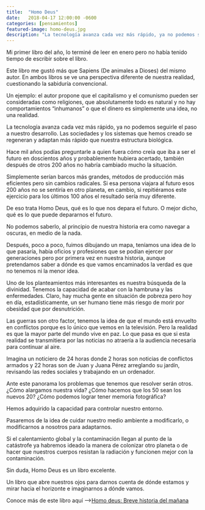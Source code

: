 ```yaml
---
title:  "Homo Deus"
date:   2018-04-17 12:00:00 -0600
categories: [pensamientos]
featured-image: homo-deus.jpg
description: "La tecnología avanza cada vez más rápido, ya no podemos seguirle el paso a nuestro desarrollo. Las sociedades y los sistemas que hemos creado se regeneran y adaptan más rápido que nuestra estructura biológica."
---
```


Mi primer libro del año, lo terminé de leer en enero pero no había tenido tiempo de escribir sobre el libro.

Este libro me gustó más que Sapiens (De animales a Dioses) del mismo autor. En ambos libros se ve una perspectiva diferente de nuestra realidad, cuestionando la sabiduría convencional.

Un ejemplo: el autor propone que el capitalismo y el comunismo pueden ser consideradas como religiones, que absolutamente todo es natural y no hay comportamientos “inhumanos” o que el dinero es simplemente una idea, no una realidad.

La tecnología avanza cada vez más rápido, ya no podemos seguirle el paso a nuestro desarrollo. Las sociedades y los sistemas que hemos creado se regeneran y adaptan más rápido que nuestra estructura biológica.

Hace mil años podías preguntarle a quien fuera cómo creía que iba a ser el futuro en doscientos años y probablemente hubiera acertado, también después de otros 200 años no habría cambiado mucho la situación.

Simplemente serían barcos más grandes, métodos de producción más eficientes pero sin cambios radicales. Si esa persona viajara al futuro esos 200 años no se sentiría en otro planeta, en cambio, si repitiéramos este ejercicio para los últimos 100 años el resultado sería muy diferente.

De eso trata Homo Deus, qué es lo que nos depara el futuro. O mejor dicho, qué es lo que puede depararnos el futuro.

No podemos saberlo, al principio de nuestra historia era como navegar a oscuras, en medio de la nada. 

Después, poco a poco, fuimos dibujando un mapa, teníamos una idea de lo que pasaría, había oficios y profesiones que se podían ejercer por generaciones pero por primera vez en nuestra historia, aunque pretendamos saber a dónde es que vamos encaminados la verdad es que no tenemos ni la menor idea.

Uno de los planteamientos más interesantes es nuestra búsqueda de la divinidad. Tenemos la capacidad de acabar con la hambruna y las enfermedades. Claro, hay mucha gente en situación de pobreza pero hoy en día, estadísticamente, un ser humano tiene más riesgo de morir por obesidad que por desnutrición.

Las guerras son otro factor, tenemos la idea de que el mundo está envuelto en conflictos porque es lo único que vemos en la televisión. Pero la realidad es que la mayor parte del mundo vive en paz. Lo que pasa es que si esta realidad se transmitiera por las noticias no atraería a la audiencia necesaria para continuar al aire.

Imagina un noticiero de 24 horas donde 2 horas son noticias de conflictos armados y 22 horas son de Juan y Juana Pérez arreglando su jardín, revisando las redes sociales y trabajando en un ordenador.

Ante este panorama los problemas que tenemos que resolver serán otros. ¿Cómo alargamos nuestra vida? ¿Cómo hacemos que los 50 sean los nuevos 20? ¿Cómo podemos lograr tener memoria fotográfica?

Hemos adquirido la capacidad para controlar nuestro entorno.

Pasaremos de la idea de cuidar nuestro medio ambiente a modificarlo, o modificarnos a nosotros para adaptarnos.

Si el calentamiento global y la contaminación llegan al punto de la catástrofe ya habremos ideado la manera de colonizar otro planeta o de hacer que nuestros cuerpos resistan la radiación y funcionen mejor con la contaminación.

Sin duda, Homo Deus es un libro excelente.

Un libro que abre nuestros ojos para darnos cuenta de dónde estamos y mirar hacia el horizonte e imaginarnos a dónde vamos.

<p>Conoce más de este libro aquí —&gt;<a target="_blank" href="https://www.amazon.com.mx/gp/product/6073149891/ref=as_li_tl?ie=UTF8&amp;camp=1789&amp;creative=9325&amp;creativeASIN=6073149891&amp;linkCode=as2&amp;tag=ajmnzf-20&amp;linkId=9eafe5f711bcbc1437a3964514cf102b">Homo deus: Breve historia del mañana</a></p>